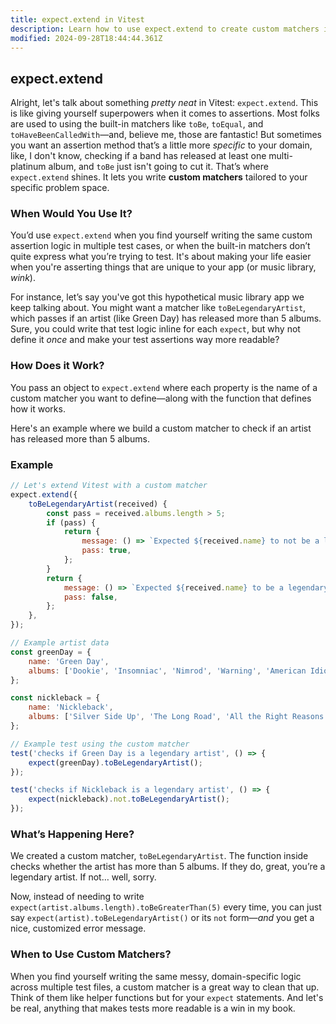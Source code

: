 ```yaml
---
title: expect.extend in Vitest
description: Learn how to use expect.extend to create custom matchers in Vitest.
modified: 2024-09-28T18:44:44.361Z
---
```


## expect.extend

Alright, let's talk about something *pretty neat* in Vitest: `expect.extend`. This is like giving yourself superpowers when it comes to assertions. Most folks are used to using the built-in matchers like `toBe`, `toEqual`, and `toHaveBeenCalledWith`—and, believe me, those are fantastic! But sometimes you want an assertion method that’s a little more *specific* to your domain, like, I don't know, checking if a band has released at least one multi-platinum album, and `toBe` just isn't going to cut it. That’s where `expect.extend` shines. It lets you write **custom matchers** tailored to your specific problem space.

### When Would You Use It?

You’d use `expect.extend` when you find yourself writing the same custom assertion logic in multiple test cases, or when the built-in matchers don’t quite express what you’re trying to test. It's about making your life easier when you're asserting things that are unique to your app (or music library, *wink*).

For instance, let’s say you've got this hypothetical music library app we keep talking about. You might want a matcher like `toBeLegendaryArtist`, which passes if an artist (like Green Day) has released more than 5 albums. Sure, you could write that test logic inline for each `expect`, but why not define it *once* and make your test assertions way more readable?

### How Does it Work?

You pass an object to `expect.extend` where each property is the name of a custom matcher you want to define—along with the function that defines how it works.

Here's an example where we build a custom matcher to check if an artist has released more than 5 albums.

### Example

```javascript
// Let's extend Vitest with a custom matcher
expect.extend({
	toBeLegendaryArtist(received) {
		const pass = received.albums.length > 5;
		if (pass) {
			return {
				message: () => `Expected ${received.name} to not be a legendary artist 😱`,
				pass: true,
			};
		}
		return {
			message: () => `Expected ${received.name} to be a legendary artist 🤨`,
			pass: false,
		};
	},
});

// Example artist data
const greenDay = {
	name: 'Green Day',
	albums: ['Dookie', 'Insomniac', 'Nimrod', 'Warning', 'American Idiot', '21st Century Breakdown'],
};

const nickleback = {
	name: 'Nickleback',
	albums: ['Silver Side Up', 'The Long Road', 'All the Right Reasons'],
};

// Example test using the custom matcher
test('checks if Green Day is a legendary artist', () => {
	expect(greenDay).toBeLegendaryArtist();
});

test('checks if Nickleback is a legendary artist', () => {
	expect(nickleback).not.toBeLegendaryArtist();
});
```

### What’s Happening Here?

We created a custom matcher, `toBeLegendaryArtist`. The function inside checks whether the artist has more than 5 albums. If they do, great, you’re a legendary artist. If not… well, sorry.

Now, instead of needing to write `expect(artist.albums.length).toBeGreaterThan(5)` every time, you can just say `expect(artist).toBeLegendaryArtist()` or its `not` form—*and* you get a nice, customized error message.

### When to Use Custom Matchers?

When you find yourself writing the same messy, domain-specific logic across multiple test files, a custom matcher is a great way to clean that up. Think of them like helper functions but for your `expect` statements. And let's be real, anything that makes tests more readable is a win in my book.

```ts
```
